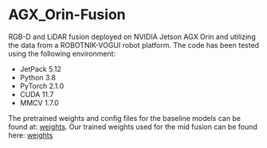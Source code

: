 # AGX_Orin-Fusion
RGB-D and LiDAR fusion deployed on NVIDIA Jetson AGX Orin and utilizing the data from a ROBOTNIK-VOGUI robot platform.
The code has been tested using the following environment:
- JetPack 5.12
- Python 3.8
- PyTorch 2.1.0
- CUDA 11.7
- MMCV 1.7.0

The pretrained weights and config files for the baseline models can be found at: [weights](https://github.com/open-mmlab/mmdetection3d).
Our trained weights used for the mid fusion can be found here: [weights](https://drive.google.com/drive/folders/1jRB-KSJ0AMDmxnrNR4nubV6aQ3nwdZrb?usp=sharing)
